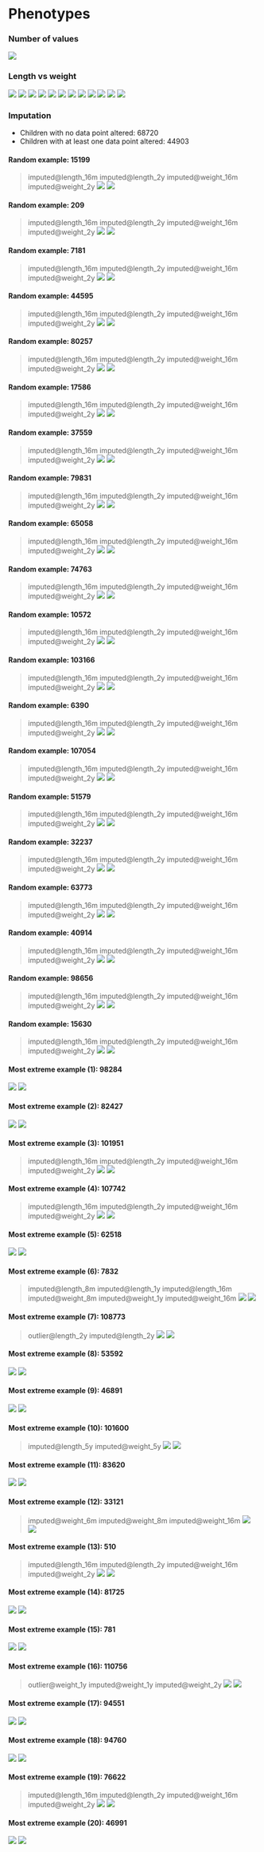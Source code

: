 # Phenotypes
### Number of values
![](plots/n.png)
### Length vs weight
![](plots/length_weight_1.png)
![](plots/length_weight_2.png)
![](plots/length_weight_3.png)
![](plots/length_weight_4.png)
![](plots/length_weight_5.png)
![](plots/length_weight_6.png)
![](plots/length_weight_7.png)
![](plots/length_weight_8.png)
![](plots/length_weight_9.png)
![](plots/length_weight_10.png)
![](plots/length_weight_11.png)
![](plots/length_weight_12.png)
### Imputation
- Children with no data point altered: 68720
- Children with at least one data point altered: 44903
#### Random example: 15199
> imputed@length_16m imputed@length_2y imputed@weight_16m imputed@weight_2y
![](plots/15199_length.png)
![](plots/15199_weight.png)
#### Random example: 209
> imputed@length_16m imputed@length_2y imputed@weight_16m imputed@weight_2y
![](plots/209_length.png)
![](plots/209_weight.png)
#### Random example: 7181
> imputed@length_16m imputed@length_2y imputed@weight_16m imputed@weight_2y
![](plots/7181_length.png)
![](plots/7181_weight.png)
#### Random example: 44595
> imputed@length_16m imputed@length_2y imputed@weight_16m imputed@weight_2y
![](plots/44595_length.png)
![](plots/44595_weight.png)
#### Random example: 80257
> imputed@length_16m imputed@length_2y imputed@weight_16m imputed@weight_2y
![](plots/80257_length.png)
![](plots/80257_weight.png)
#### Random example: 17586
> imputed@length_16m imputed@length_2y imputed@weight_16m imputed@weight_2y
![](plots/17586_length.png)
![](plots/17586_weight.png)
#### Random example: 37559
> imputed@length_16m imputed@length_2y imputed@weight_16m imputed@weight_2y
![](plots/37559_length.png)
![](plots/37559_weight.png)
#### Random example: 79831
> imputed@length_16m imputed@length_2y imputed@weight_16m imputed@weight_2y
![](plots/79831_length.png)
![](plots/79831_weight.png)
#### Random example: 65058
> imputed@length_16m imputed@length_2y imputed@weight_16m imputed@weight_2y
![](plots/65058_length.png)
![](plots/65058_weight.png)
#### Random example: 74763
> imputed@length_16m imputed@length_2y imputed@weight_16m imputed@weight_2y
![](plots/74763_length.png)
![](plots/74763_weight.png)
#### Random example: 10572
> imputed@length_16m imputed@length_2y imputed@weight_16m imputed@weight_2y
![](plots/10572_length.png)
![](plots/10572_weight.png)
#### Random example: 103166
> imputed@length_16m imputed@length_2y imputed@weight_16m imputed@weight_2y
![](plots/103166_length.png)
![](plots/103166_weight.png)
#### Random example: 6390
> imputed@length_16m imputed@length_2y imputed@weight_16m imputed@weight_2y
![](plots/6390_length.png)
![](plots/6390_weight.png)
#### Random example: 107054
> imputed@length_16m imputed@length_2y imputed@weight_16m imputed@weight_2y
![](plots/107054_length.png)
![](plots/107054_weight.png)
#### Random example: 51579
> imputed@length_16m imputed@length_2y imputed@weight_16m imputed@weight_2y
![](plots/51579_length.png)
![](plots/51579_weight.png)
#### Random example: 32237
> imputed@length_16m imputed@length_2y imputed@weight_16m imputed@weight_2y
![](plots/32237_length.png)
![](plots/32237_weight.png)
#### Random example: 63773
> imputed@length_16m imputed@length_2y imputed@weight_16m imputed@weight_2y
![](plots/63773_length.png)
![](plots/63773_weight.png)
#### Random example: 40914
> imputed@length_16m imputed@length_2y imputed@weight_16m imputed@weight_2y
![](plots/40914_length.png)
![](plots/40914_weight.png)
#### Random example: 98656
> imputed@length_16m imputed@length_2y imputed@weight_16m imputed@weight_2y
![](plots/98656_length.png)
![](plots/98656_weight.png)
#### Random example: 15630
> imputed@length_16m imputed@length_2y imputed@weight_16m imputed@weight_2y
![](plots/15630_length.png)
![](plots/15630_weight.png)
#### Most extreme example (1): 98284
> 
![](plots/98284_length.png)
![](plots/98284_weight.png)
#### Most extreme example (2): 82427
> 
![](plots/82427_length.png)
![](plots/82427_weight.png)
#### Most extreme example (3): 101951
> imputed@length_16m imputed@length_2y imputed@weight_16m imputed@weight_2y
![](plots/101951_length.png)
![](plots/101951_weight.png)
#### Most extreme example (4): 107742
> imputed@length_16m imputed@length_2y imputed@weight_16m imputed@weight_2y
![](plots/107742_length.png)
![](plots/107742_weight.png)
#### Most extreme example (5): 62518
> 
![](plots/62518_length.png)
![](plots/62518_weight.png)
#### Most extreme example (6): 7832
> imputed@length_8m imputed@length_1y imputed@length_16m imputed@weight_8m imputed@weight_1y imputed@weight_16m
![](plots/7832_length.png)
![](plots/7832_weight.png)
#### Most extreme example (7): 108773
> outlier@length_2y imputed@length_2y
![](plots/108773_length.png)
![](plots/108773_weight.png)
#### Most extreme example (8): 53592
> 
![](plots/53592_length.png)
![](plots/53592_weight.png)
#### Most extreme example (9): 46891
> 
![](plots/46891_length.png)
![](plots/46891_weight.png)
#### Most extreme example (10): 101600
> imputed@length_5y imputed@weight_5y
![](plots/101600_length.png)
![](plots/101600_weight.png)
#### Most extreme example (11): 83620
> 
![](plots/83620_length.png)
![](plots/83620_weight.png)
#### Most extreme example (12): 33121
> imputed@weight_6m imputed@weight_8m imputed@weight_16m
![](plots/33121_length.png)
![](plots/33121_weight.png)
#### Most extreme example (13): 510
> imputed@length_16m imputed@length_2y imputed@weight_16m imputed@weight_2y
![](plots/510_length.png)
![](plots/510_weight.png)
#### Most extreme example (14): 81725
> 
![](plots/81725_length.png)
![](plots/81725_weight.png)
#### Most extreme example (15): 781
> 
![](plots/781_length.png)
![](plots/781_weight.png)
#### Most extreme example (16): 110756
> outlier@weight_1y imputed@weight_1y imputed@weight_2y
![](plots/110756_length.png)
![](plots/110756_weight.png)
#### Most extreme example (17): 94551
> 
![](plots/94551_length.png)
![](plots/94551_weight.png)
#### Most extreme example (18): 94760
> 
![](plots/94760_length.png)
![](plots/94760_weight.png)
#### Most extreme example (19): 76622
> imputed@length_16m imputed@length_2y imputed@weight_16m imputed@weight_2y
![](plots/76622_length.png)
![](plots/76622_weight.png)
#### Most extreme example (20): 46991
> 
![](plots/46991_length.png)
![](plots/46991_weight.png)
